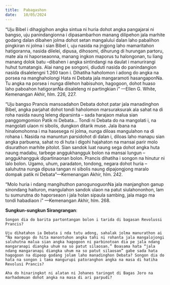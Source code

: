 ```yaml
---
title:  Pabagashon
date:   10/05/2024
---
```


“Uju Bibel i dihagigihon angka sintua ni huria dohot angka pangajarai ni bangso, uju panindangionna i dipasambarhon manang dilipehon jala marhite godang dalan dibahen jolma dohot setan mangalului dalan laho pabalihon pingkiran ni jolma i sian Bibel i, uju nasida na jngjong laho mamaritahon hatigoranna, nasida dilelei, dipusa, dihosomi, dihurung di hurungan partoru, mate ala ni haporseaonna, manang ingkon maporus tu halongonan, tu liang manang dolok batu –dibahen i angka sintindangi na daulat i manurirangi huhut tumatangis. Alai nang pe songoni, diuduti nasida do panindangion nasida disalelengni 1.260 taon i. Dihatiha haholomon i adong do angka na porsea na manghaholongi Hata ni Debata jala mangaramoti hasangaponNa. Tu angka na porsea i nunga dilehon habisuhon, hagogoon, dohot huaso laho paboahon hatigoranNa disaleleng ni partingkian i” —Ellen G. White, Kemenangan Akhir, hlm. 226, 227.

“Uju bangso Prancis mansoadahon Debata dohot patar jala manadinghon Bibel, angka parjahat dohot tondi haholomon marsuraksurak ala sahat na di roha nasida naung leleng diparsinta – sada harajaon malua sian panggomgomion Patik ni Debata... Tondi ni Debata do na mangolati i, na mangolati ulaon ni sibolis, dungkon ditarik muse. Jala ibana na hinalomohonna i ma hasesega ni jolma, nunga diloas mangulahon na di rohana i. Nasida na manuntun parsidohot di dalan i, diloas laho manapu sian angka parbuena, sahat ro di huta i digohi hajahaton na mansai parir molo disurathon marhite pitolot. Sian sandok luat naung sega dohot angka huta naung madabu, tarbege anggukhangguk bolon na mansai lungun – anggukhangguk dipartinaonan bolon. Prancis dihatiha i songon na hinutur ni lalo bolon. Ugamo, uhum, paradaton, tondong, negara dohot huria – saluhutna nunga dipusa tangan ni sibolis naung dipajongjong maralo dompak patik ni Debata”—Kemenangan Akhir, hlm. 242.

“Molo huria i ndang mangihuthon panogunoguonNa jala manjanghon ganup sinondang haituron, mangulahon sandok ulaon na patut siulahononhon, lam tu sumurutna do haporseaon i jala holan sipaula sambing, jala mago ma tondi habadiaon i” —Kemenangan Akhir, hlm. 268.

**Sungkun-sungkun Sirangrangan**:

`Songon dia do barita partontangan bolon i tarida di bagasan Revolussi Prancis?`

`Uju dihatahon ia Debata i nda tutu adong, sahalak jolma manurathon ai “Na margogo do hita manontuhon angka tahi ni rohanta jala mangalojongi saluhutna malua sian angka hagogoon ni parbinotoan dia pe jala ndang mangaranapi diangka uhum na so patut silaosan.” Boasama hata “jala ndang mangaranapi diangka uhum na so patut silaosan” gabe sada hata hagogoon na dipeop godang jolam laho manadinghon Debata? Songon dia do hata na songon i tama mangurupi patoranghon angka na masa di hatiha Revolusi Prancis?`

`Aha do hinaringkot ni alatan ni Johanes taringot di Bagas Joro na marhadomuan dohot angka na masa di ari parpudi?`